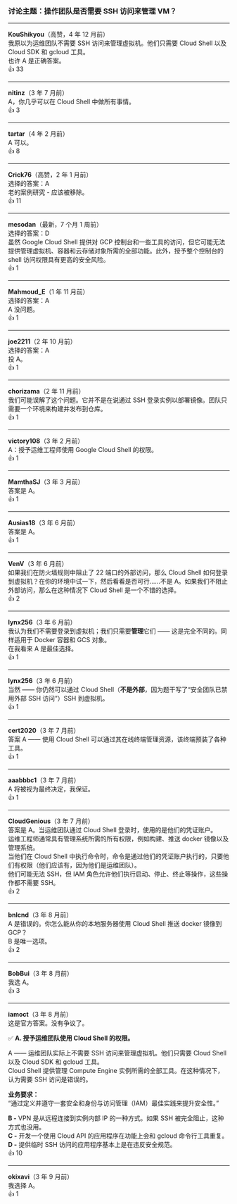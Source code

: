 ### 讨论主题：操作团队是否需要 SSH 访问来管理 VM？

---

**KouShikyou**（高赞，4 年 12 月前）    
我原以为运维团队不需要 SSH 访问来管理虚拟机。他们只需要 Cloud Shell 以及 Cloud SDK 和 gcloud 工具。    
也许 A 是正确答案。  
👍 33

---

**nitinz**（3 年 7 月前）    
A，你几乎可以在 Cloud Shell 中做所有事情。  
👍 3

---

**tartar**（4 年 2 月前）    
A 可以。  
👍 8

---

**Crick76**（高赞，2 年 1 月前）    
选择的答案：A    
老的案例研究 - 应该被移除。  
👍 11

---

**mesodan**（最新，7 个月 1 周前）    
选择的答案：D    
虽然 Google Cloud Shell 提供对 GCP 控制台和一些工具的访问，但它可能无法提供管理虚拟机、容器和云存储对象所需的全部功能。此外，授予整个控制台的 shell 访问权限具有更高的安全风险。  
👍 1

---

**Mahmoud_E**（1 年 11 月前）    
选择的答案：A    
A 没问题。  
👍 1

---

**joe2211**（2 年 10 月前）    
选择的答案：A    
投 A。  
👍 1

---

**chorizama**（2 年 11 月前）    
我们可能误解了这个问题。它并不是在说通过 SSH 登录实例以部署镜像。团队只需要一个环境来构建并发布到仓库。  
👍 1

---

**victory108**（3 年 2 月前）    
A：授予运维工程师使用 Google Cloud Shell 的权限。  
👍 1

---

**MamthaSJ**（3 年 3 月前）    
答案是 A。  
👍 1

---

**Ausias18**（3 年 6 月前）    
答案是 A。  
👍 1

---

**VenV**（3 年 6 月前）    
如果我们在防火墙规则中阻止了 22 端口的外部访问，那么 Cloud Shell 如何登录到虚拟机？在你的环境中试一下，然后看看是否可行……不是 A。如果我们不阻止外部访问，那么在这种情况下 Cloud Shell 是一个不错的选择。  
👍 2

---

**lynx256**（3 年 6 月前）    
我认为我们不需要登录到虚拟机；我们只需要**管理**它们 —— 这是完全不同的。同样适用于 Docker 容器和 GCS 对象。    
在我看来 A 是最佳选择。  
👍 1

---

**lynx256**（3 年 6 月前）    
当然 —— 你仍然可以通过 Cloud Shell（**不是外部**，因为题干写了“安全团队已禁用外部 SSH 访问”）SSH 到虚拟机。  
👍 1

---

**cert2020**（3 年 7 月前）    
答案 A —— 使用 Cloud Shell 可以通过其在线终端管理资源，该终端预装了各种工具。  
👍 1

---

**aaabbbc1**（3 年 7 月前）    
A 将被视为最终决定，我保证。  
👍 1

---

**CloudGenious**（3 年 7 月前）    
答案是 A。当运维团队通过 Cloud Shell 登录时，使用的是他们的凭证账户。    
运维工程师通常具有管理系统所需的所有权限，例如构建、推送 docker 镜像以及管理系统。    
当他们在 Cloud Shell 中执行命令时，命令是通过他们的凭证账户执行的，只要他们有权限（他们应该有，因为他们是运维团队）。    
他们可能无法 SSH，但 IAM 角色允许他们执行启动、停止、终止等操作，这些操作都不需要 SSH。  
👍 2

---

**bnlcnd**（3 年 8 月前）    
A 是错误的。你怎么能从你的本地服务器使用 Cloud Shell 推送 docker 镜像到 GCP？    
B 是唯一选项。  
👍 2

---

**BobBui**（3 年 8 月前）    
我选 A。  
👍 3

---

**iamoct**（3 年 8 月前）    
这是官方答案。没有争议了。

✅ **A. 授予运维团队使用 Cloud Shell 的权限。**
  
A —— 运维团队实际上不需要 SSH 访问来管理虚拟机。他们只需要 Cloud Shell 以及 Cloud SDK 和 gcloud 工具。    
Cloud Shell 提供管理 Compute Engine 实例所需的全部工具。在这种情况下，认为需要 SSH 访问是错误的。

**业务要求：**  
“通过定义并遵守一套安全和身份与访问管理（IAM）最佳实践来提升安全性。”

**B -** VPN 是从远程连接到实例内部 IP 的一种方式。如果 SSH 被完全阻止，这种方式也没用。  
**C -** 开发一个使用 Cloud API 的应用程序在功能上会和 gcloud 命令行工具重复。  
**D -** 提供临时 SSH 访问的应用程序基本上是在违反安全规范。  
👍 10

---

**okixavi**（3 年 9 月前）    
我选择 A。  
👍 1

